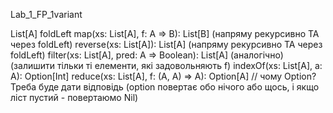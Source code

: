 Lab_1_FP_1variant
 
List[A]
foldLeft
map(xs: List[A], f: A => B): List[B] (напряму рекурсивно ТА через foldLeft)
reverse(xs: List[A]): List[A] (напряму рекурсивно ТА через foldLeft)
filter(xs: List[A], pred: A => Boolean): List[A] (аналогічно) (залишити тільки ті елементи, які задовольняють f)
indexOf(xs: List[A], a: A): Option[Int]
reduce(xs: List[A], f: (A, A) => A): Option[A] // чому Option? Треба буде дати відповідь    (option повертає обо нічого або щось, і якщо ліст пустий - повертаюмо Nil)

